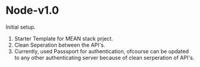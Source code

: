 # Node-v1.0
Initial setup.
  
  1. Starter Template for MEAN stack prject.
  2. Clean Seperation between the API's.
  3. Currently, used Passsport for authentication, ofcourse can be updated to any other authenticating server because of clean serperation of API's.
